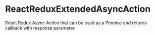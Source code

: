 # ReactReduxExtendedAsyncAction
React Redux Async Action that can be used as a Promise and returns callback with response parameter.

